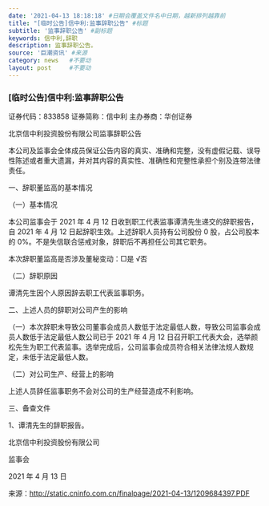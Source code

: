 ```yaml
---
date: '2021-04-13 18:18:18' #日期会覆盖文件名中日期，越新排列越靠前
title: "[临时公告]信中利:监事辞职公告" #标题
subtitle: '监事辞职公告' #副标题
keywords: 信中利,辞职
description: 监事辞职公告。
source: '巨潮资讯' #来源
category: news   #不要动
layout: post     #不要动
---
```


### [临时公告]信中利:监事辞职公告

证券代码：833858      证券简称：信中利      主办券商：华创证券

北京信中利投资股份有限公司监事辞职公告

本公司及监事会全体成员保证公告内容的真实、准确和完整，没有虚假记载、误导性陈述或者重大遗漏，并对其内容的真实性、准确性和完整性承担个别及连带法律责任。

一、辞职董监高的基本情况

（一）基本情况

本公司监事会于 2021 年 4 月 12 日收到职工代表监事谭清先生递交的辞职报告，自 2021 年 4 月 12 日起辞职生效。上述辞职人员持有公司股份 0 股，占公司股本的 0%。不是失信联合惩戒对象，辞职后不再担任公司其它职务。

本次辞职董监高是否涉及董秘变动：□是 √否

（二）辞职原因

谭清先生因个人原因辞去职工代表监事职务。

二、上述人员的辞职对公司产生的影响

（一）本次辞职未导致公司董事会成员人数低于法定最低人数，导致公司监事会成员人数低于法定最低人数公司已于 2021 年 4 月 12 日召开职工代表大会，选举颜松先生为职工代表监事。选举完成后，公司监事会成员符合相关法律法规人数规定，未低于法定最低人数。

（二）对公司生产、经营上的影响

上述人员辞任监事职务不会对公司的生产经营造成不利影响。

三、备查文件

1、谭清先生的辞职报告。

北京信中利投资股份有限公司

监事会

2021 年 4 月 13 日

来源：http://static.cninfo.com.cn/finalpage/2021-04-13/1209684397.PDF
